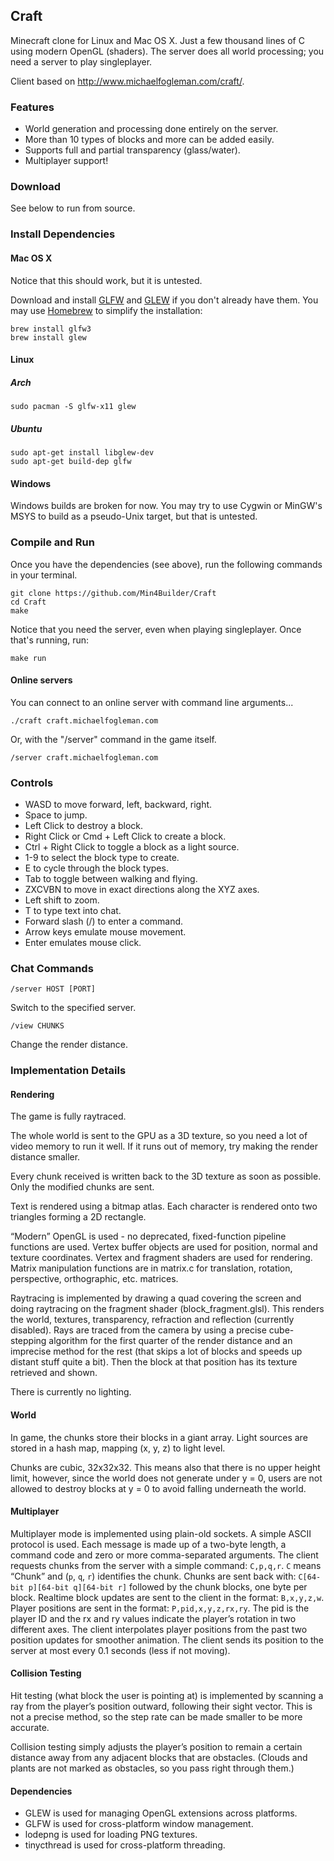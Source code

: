 ## Craft

Minecraft clone for Linux and Mac OS X. Just a few thousand lines of C using
modern OpenGL (shaders). The server does all world processing; you need a
server to play singleplayer.

Client based on http://www.michaelfogleman.com/craft/.

### Features

* World generation and processing done entirely on the server.
* More than 10 types of blocks and more can be added easily.
* Supports full and partial transparency (glass/water).
* Multiplayer support!

### Download

See below to run from source.

### Install Dependencies

#### Mac OS X

Notice that this should work, but it is untested.

Download and install [GLFW](http://www.glfw.org) and
[GLEW](http://glew.sourceforge.net) if you don't already have them. You may use
[Homebrew](http://brew.sh) to simplify the installation:

    brew install glfw3 
    brew install glew 

#### Linux
##### Arch

    sudo pacman -S glfw-x11 glew

##### Ubuntu

    sudo apt-get install libglew-dev
    sudo apt-get build-dep glfw

#### Windows

Windows builds are broken for now. You may try to use Cygwin or MinGW's MSYS to
build as a pseudo-Unix target, but that is untested.

### Compile and Run

Once you have the dependencies (see above), run the following commands in your
terminal.

    git clone https://github.com/Min4Builder/Craft
    cd Craft
    make

Notice that you need the server, even when playing singleplayer. Once that's
running, run:

    make run

#### Online servers

You can connect to an online server with command line arguments...

    ./craft craft.michaelfogleman.com

Or, with the "/server" command in the game itself.

    /server craft.michaelfogleman.com

### Controls

- WASD to move forward, left, backward, right.
- Space to jump.
- Left Click to destroy a block.
- Right Click or Cmd + Left Click to create a block.
- Ctrl + Right Click to toggle a block as a light source.
- 1-9 to select the block type to create.
- E to cycle through the block types.
- Tab to toggle between walking and flying.
- ZXCVBN to move in exact directions along the XYZ axes.
- Left shift to zoom.
- T to type text into chat.
- Forward slash (/) to enter a command.
- Arrow keys emulate mouse movement.
- Enter emulates mouse click.

### Chat Commands

    /server HOST [PORT]

Switch to the specified server.

    /view CHUNKS

Change the render distance.

### Implementation Details

#### Rendering

The game is fully raytraced.

The whole world is sent to the GPU as a 3D texture, so you need a lot of video
memory to run it well. If it runs out of memory, try making the render distance
smaller.

Every chunk received is written back to the 3D texture as soon as possible. Only
the modified chunks are sent.

Text is rendered using a bitmap atlas. Each character is rendered onto two
triangles forming a 2D rectangle.

“Modern” OpenGL is used - no deprecated, fixed-function pipeline functions are
used. Vertex buffer objects are used for position, normal and texture
coordinates. Vertex and fragment shaders are used for rendering. Matrix
manipulation functions are in matrix.c for translation, rotation, perspective,
orthographic, etc. matrices.

Raytracing is implemented by drawing a quad covering the screen and doing raytracing
on the fragment shader (block_fragment.glsl). This renders the world, textures,
transparency, refraction and reflection (currently disabled). Rays are traced
from the camera by using a precise cube-stepping algorithm for the first quarter
of the render distance and an imprecise method for the rest (that skips a lot of
blocks and speeds up distant stuff quite a bit). Then the block at that position
has its texture retrieved and shown.

There is currently no lighting.

#### World

In game, the chunks store their blocks in a giant array. Light sources are stored
in a hash map, mapping (x, y, z) to light level.

Chunks are cubic, 32x32x32. This means also that there is no upper height limit,
however, since the world does not generate under y = 0, users are not allowed to
destroy blocks at y = 0 to avoid falling underneath the world.

#### Multiplayer

Multiplayer mode is implemented using plain-old sockets. A simple ASCII protocol
is used. Each message is made up of a two-byte length, a command code and zero
or more comma-separated arguments. The client requests chunks from the server
with a simple command: `C,p,q,r`. `C` means “Chunk” and (`p`, `q`, `r`) identifies
the chunk. Chunks are sent back with: `C[64-bit p][64-bit q][64-bit r]` followed
by the chunk blocks, one byte per block. Realtime block updates are sent to the
client in the format: `B,x,y,z,w`. Player positions are sent in the format:
`P,pid,x,y,z,rx,ry`. The pid is the player ID and the rx and ry values indicate
the player’s rotation in two different axes. The client interpolates player
positions from the past two position updates for smoother animation. The client
sends its position to the server at most every 0.1 seconds (less if not moving).

#### Collision Testing

Hit testing (what block the user is pointing at) is implemented by scanning a
ray from the player’s position outward, following their sight vector. This is
not a precise method, so the step rate can be made smaller to be more accurate.

Collision testing simply adjusts the player’s position to remain a certain
distance away from any adjacent blocks that are obstacles. (Clouds and plants
are not marked as obstacles, so you pass right through them.)

#### Dependencies

* GLEW is used for managing OpenGL extensions across platforms.
* GLFW is used for cross-platform window management.
* lodepng is used for loading PNG textures.
* tinycthread is used for cross-platform threading.


